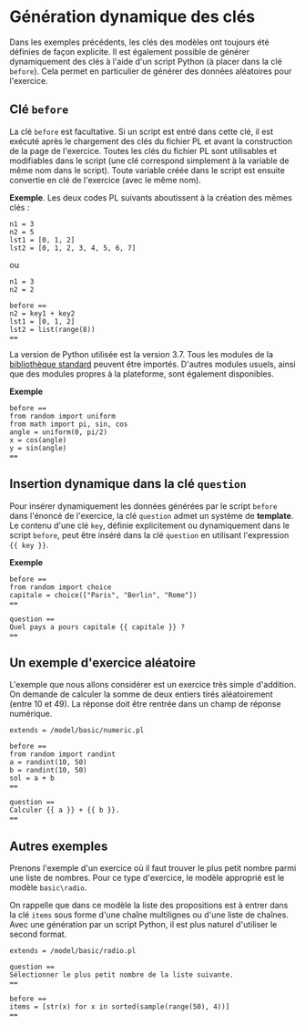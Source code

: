 # Génération dynamique des clés

Dans les exemples précédents, les clés des modèles ont toujours été définies de façon explicite. Il est également possible de générer dynamiquement des clés à l'aide d'un script Python (à placer dans la clé `before`). Cela permet en particulier de générer des données aléatoires pour l'exercice.

## Clé `before`

La clé `before` est facultative. Si un script est entré dans cette clé, il est exécuté après le chargement des clés du fichier PL et avant la construction de la page de l'exercice. Toutes les clés du fichier PL sont utilisables et modifiables dans le script (une clé correspond simplement à la variable de même nom dans le script). Toute variable créée dans le script est ensuite convertie en clé de l'exercice (avec le même nom).

**Exemple**. Les deux codes PL suivants aboutissent à la création des mêmes clés :

```
n1 = 3
n2 = 5
lst1 = [0, 1, 2]
lst2 = [0, 1, 2, 3, 4, 5, 6, 7]
```

ou

```
n1 = 3
n2 = 2

before ==
n2 = key1 + key2
lst1 = [0, 1, 2]
lst2 = list(range(8))
==
```

La version de Python utilisée est la version 3.7. Tous les modules de la [bibliothèque standard](https://docs.python.org/fr/3/library/index.html) peuvent être importés. D'autres modules usuels, ainsi que des modules propres à la plateforme, sont également disponibles.

**Exemple**
```
before ==
from random import uniform
from math import pi, sin, cos
angle = uniform(0, pi/2)
x = cos(angle)
y = sin(angle)
==
```


## Insertion dynamique dans la clé `question`

Pour insérer dynamiquement les données générées par le script `before` dans l'énoncé de l'exercice, la clé `question` admet un système de **template**. Le contenu d'une clé `key`, définie explicitement ou dynamiquement dans le script `before`, peut être inséré dans la clé `question` en utilisant l'expression `{{ key }}`.


**Exemple**

```
before ==
from random import choice
capitale = choice(["Paris", "Berlin", "Rome"])
==

question ==
Quel pays a pours capitale {{ capitale }} ?
==
```

## Un exemple d'exercice aléatoire

L'exemple que nous allons considérer est un exercice très simple d'addition. On demande de calculer la somme de deux entiers tirés aléatoirement (entre 10 et 49). La réponse doit être rentrée dans un champ de réponse numérique.

```
extends = /model/basic/numeric.pl

before ==
from random import randint
a = randint(10, 50)
b = randint(10, 50)
sol = a + b
==

question ==
Calculer {{ a }} + {{ b }}.
==
```

## Autres exemples

Prenons l'exemple d'un exercice où il faut trouver le plus petit nombre parmi une liste de nombres. Pour ce type d'exercice, le modèle approprié est le modèle `basic\radio`.

On rappelle que dans ce modèle la liste des propositions est à entrer dans la clé `items` sous forme d'une chaîne multilignes ou d'une liste de chaînes. Avec une génération par un script Python, il est plus naturel d'utiliser le second format.

```
extends = /model/basic/radio.pl

question ==
Sélectionner le plus petit nombre de la liste suivante.
==

before ==
items = [str(x) for x in sorted(sample(range(50), 4))]
==
```
